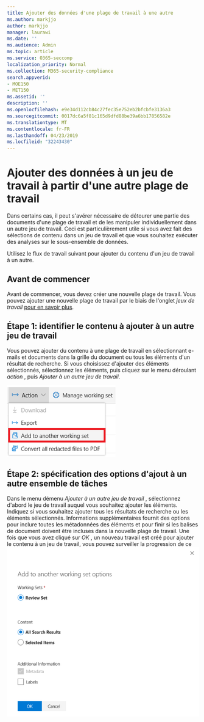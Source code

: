 ```yaml
---
title: Ajouter des données d'une plage de travail à une autre
ms.author: markjjo
author: markjjo
manager: laurawi
ms.date: ''
ms.audience: Admin
ms.topic: article
ms.service: O365-seccomp
localization_priority: Normal
ms.collection: M365-security-compliance
search.appverid:
- MOE150
- MET150
ms.assetid: ''
description: ''
ms.openlocfilehash: e9e34d112cb84c27fec35e752eb2bfcbfe3136a3
ms.sourcegitcommit: 0017dc6a5f81c165d9dfd88be39a6bb17856582e
ms.translationtype: MT
ms.contentlocale: fr-FR
ms.lasthandoff: 04/23/2019
ms.locfileid: "32243430"
---
```

# <a name="add-data-to-a-working-set-from-another-working-set"></a>Ajouter des données à un jeu de travail à partir d'une autre plage de travail
Dans certains cas, il peut s'avérer nécessaire de détourer une partie des documents d'une plage de travail et de les manipuler individuellement dans un autre jeu de travail.  Ceci est particulièrement utile si vous avez fait des sélections de contenu dans un jeu de travail et que vous souhaitez exécuter des analyses sur le sous-ensemble de données.

Utilisez le flux de travail suivant pour ajouter du contenu d'un jeu de travail à un autre.

## <a name="before-you-start"></a>Avant de commencer
Avant de commencer, vous devez créer une nouvelle plage de travail.  Vous pouvez ajouter une nouvelle plage de travail par le biais de l'onglet *jeux de travail* [pour en savoir plus](https://docs.microsoft.com/en-us/office365/securitycompliance/compliance20/managing-working-sets).

## <a name="step-1-identify-content-to-add-to-another-working-set"></a>Étape 1: identifier le contenu à ajouter à un autre jeu de travail
Vous pouvez ajouter du contenu à une plage de travail en sélectionnant e-mails et documents dans la grille du document ou tous les éléments d'un résultat de recherche.  Si vous choisissez d'ajouter des éléments sélectionnés, sélectionnez les éléments, puis cliquez sur le menu déroulant *action* , puis *Ajouter à un autre jeu de travail*.

![Ajouter à une autre plage de travail](../media/64f2a4d4-eba3-4ab3-a3ba-d519feea3142.png)

## <a name="step-2-specify-options-for-adding-to-another-workings-set"></a>Étape 2: spécification des options d'ajout à un autre ensemble de tâches
Dans le menu démenu *Ajouter à un autre jeu de travail* , sélectionnez d'abord le jeu de travail auquel vous souhaitez ajouter les éléments.  Indiquez si vous souhaitez ajouter tous les résultats de recherche ou les éléments sélectionnés.  Informations supplémentaires fournit des options pour inclure toutes les métadonnées des éléments et pour finir si les balises de document doivent être incluses dans la nouvelle plage de travail.  Une fois que vous avez cliqué sur *OK* , un nouveau travail est créé pour ajouter le contenu à un jeu de travail, vous pouvez surveiller la progression de ce ![travail dans l'onglet [travaux](https://docs.microsoft.com/en-us/office365/securitycompliance/compliance20/managing-jobs-ediscovery20) . ajouter à une autre plage de travail](../media/6440ee44-68fd-44d7-b43a-3a477345525c.png)
